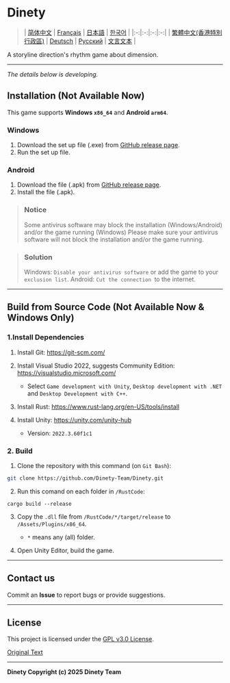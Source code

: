 # Dinety

> | [简体中文](./README_zh.md) | [Français](README_fr.md) | [日本語](./README_ja.md) | [한국어](./README_ko.md) |
|:-:|:-:|:-:|:-:|
| [繁體中文(香港特別行政區)](./README_yue.md) | [Deutsch](./README_de.md) | [Русский](./README_ru.md) | [文言文本](./README_wen.md) |

A storyline direction's rhythm game about dimension.

---

*The details below is developing.*

## Installation (Not Available Now)

This game supports **Windows `x86_64`** and **Android `arm64`**.

### Windows

1. Download the set up file (.exe) from [GitHub release page](https://github.com/Dinety-Team/Dinety/release).
2. Run the set up file.

### Android

1. Download the file (.apk) from [GitHub release page](https://github.com/Dinety-Team/Dinety/release).
2. Install the file (.apk).

>### Notice
>Some antivirus software may block the installation
(Windows/Android) and/or the game running (Windows)
>Please make sure your antivirus software will not block the 
installation and/or the game running.

>### Solution
>Windows: `Disable your antivirus software` or add the game to your `exclusion list`.
>Android: `Cut the connection `to the internet.
---
## Build from Source Code (Not Available Now & Windows Only)

### 1.Install Dependencies

1. Install Git: <https://git-scm.com/>

2. Install Visual Studio 2022, suggests Community Edition: <https://visualstudio.microsoft.com/>
    - Select `Game development with Unity`, `Desktop development with .NET` and `Desktop Development with C++`.

3. Install Rust: <https://www.rust-lang.org/en-US/tools/install>

4. Install Unity: <https://unity.com/unity-hub>
    - Version: `2022.3.60f1c1`

### 2. Build

1. Clone the repository with this command (on `Git Bash`):
```bash
git clone https://github.com/Dinety-Team/Dinety.git
```

2. Run this comand on each folder in `/RustCode`:
```pwsh
cargo build --release
```

3. Copy the `.dll` file from `/RustCode/*/target/release` to `/Assets/Plugins/x86_64`.
    - `*` means any (all) folder.

4. Open Unity Editor, build the game.
---
## Contact us

Commit an **Issue** to report bugs or provide suggestions.

---
## License

This project is licensed under the [GPL v3.0 License](LICENSE.md).

[Original Text](https://www.gnu.org/licenses/gpl-3.0.html#license-text)

---
**Dinety Copyright (c) 2025 Dinety Team**

